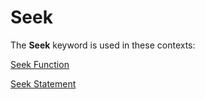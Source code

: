 
# Seek <keyword>

The  **Seek** keyword is used in these contexts:

[Seek Function](870aba03-b7ad-c931-928d-33aaf9cf5ab6.md)

[Seek Statement](08fff310-85a2-d860-2198-3a0b032c77bc.md)

